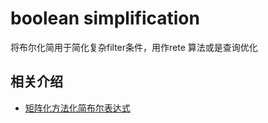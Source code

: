 # boolean simplification

将布尔化简用于简化复杂filter条件，用作rete 算法或是查询优化

## 相关介绍

* [矩阵化方法化简布尔表达式](./booleanSimplification.md)